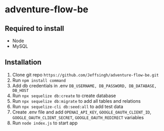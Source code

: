 # adventure-flow-be

## Required to install
- Node
- MySQL

## Installation

1. Clone git repo `https://github.com/Jeffsingh/adventure-flow-be.git`
2. Run `npm install command` 
3. Add db credentials in .env `DB_USERNAME, DB_PASSWORD, DB_DATABASE, DB_HOST`
4. Run `npx sequelize db:create` to create database
5. Run `npx sequelize db:migrate` to add all tables and relations
6. Run `npx sequelize-cli db:seed:all` to add test data
7. Create .env file and add `OPENAI_API_KEY`, `GOOGLE_OAUTH_CLIENT_ID`, `GOOGLE_OAUTH_CLIENT_SECRET`, `GOOGLE_OAUTH_REDIRECT` variables
8. Run `node index.js` to start app
